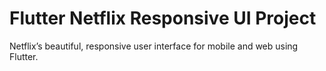 # Flutter Netflix Responsive UI Project


Netflix’s beautiful, responsive user interface for mobile and web using Flutter. 

